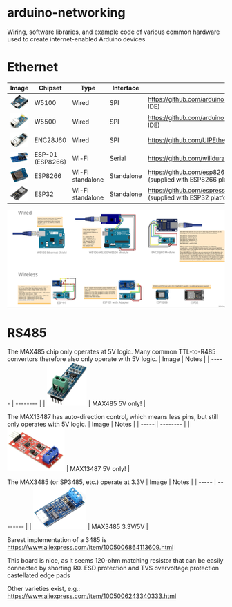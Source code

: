 # arduino-networking
Wiring, software libraries, and example code of various common hardware used to create internet-enabled Arduino devices

# Ethernet

| Image | Chipset  | Type | Interface | Library  | Purchase |
| ----- | -------- | ---- | --------- | -------- | -------- |
| ![](Images/W5100.jpg) | W5100 | Wired | SPI | https://github.com/arduino-libraries/Ethernet (supplied with Arduino IDE) | https://www.banggood.com/custlink/GK3GMBRWgl |
| ![](Images/W5500.jpg) | W5500 | Wired | SPI |  https://github.com/arduino-libraries/Ethernet (supplied with Arduino IDE) | https://www.banggood.com/custlink/DvGD2QW3Cm |
| ![](Images/ENC28J60.jpg) | ENC28J60 | Wired | SPI | https://github.com/UIPEthernet/UIPEthernet | https://www.banggood.com/custlink/DDK3q4yC8a |
| ![](Images/ESP01.jpg) | ESP-01 (ESP8266) | Wi-Fi | Serial | https://github.com/willdurand/EspWiFi | https://www.banggood.com/custlink/GvGKqBRJeP |
| ![](Images/ESP8266.jpg) | ESP8266 | Wi-Fi standalone | Standalone | https://github.com/esp8266/Arduino/tree/master/libraries/ESP8266WiFi (supplied with ESP8266 platform library) | https://www.banggood.com/custlink/KGvGM4kTLM |
| ![](Images/ESP32.jpg) | ESP32 | Wi-Fi standalone | Standalone | https://github.com/espressif/arduino-esp32/tree/master/libraries/WiFi (supplied with ESP32 platform library) | https://www.banggood.com/custlink/GvmKq6b0Rt |

![](Wiring/Arduino-Networking_bb.jpg)

# RS485
The MAX485 chip only operates at 5V logic. 
Many common TTL-to-R485 convertors therefore also only operate with 5V logic. 
| Image | Notes  |
| ----- | -------- |
| <img src="Images/MAX485_module.jpg" height=100/> | MAX485 5V only! |

The MAX13487 has auto-direction control, which means less pins, but still only operates with 5V logic.
| Image | Notes  |
| ----- | -------- |
| <img src="Images/MAX13487_module.jpg" height=100/> | MAX13487 5V only! |

The MAX3485 (or SP3485, etc.) operate at 3.3V 
| Image | Notes  |
| ----- | -------- |
| <img src="Images/MAX3485_module.jpg" height=100/> | MAX3485 3.3V/5V |

Barest implementation of a 3485 is https://www.aliexpress.com/item/1005006864113609.html

This board is nice, as it seems
120-ohm matching resistor that can be easily connected by shorting R0. 
 ESD protection and TVS overvoltage protection
 castellated edge pads

Other varieties exist, e.g.: https://www.aliexpress.com/item/1005006243340333.html
